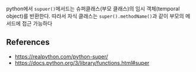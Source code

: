 python에서 `supuer()`메서드는 슈퍼클래스(부모 클래스)의 임시 객체(temporal object)를 반환한다. 따라서 자식 클래스는 `super().methodName()`과 같이 부모의 메서드에 접근 가능하다

## References

- https://realpython.com/python-super/
- https://docs.python.org/3/library/functions.html#super